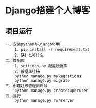 # Django搭建个人博客
## 项目运行
    一、安装python与Django环境
        1、pip install -r requirement.txt
        2、缺什么补什么
    二、数据库
        1、settings.py 配置数据库
        2、数据库迁移
        python manage.py makegrations
        python manage.py migrate
    三、创建超级管理员账号
        python manage.py createsuperuser
    四、运行
        python manage.py runserver